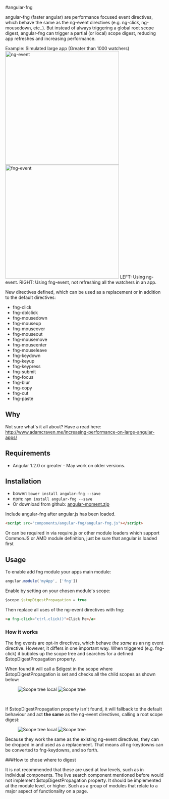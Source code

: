 
#angular-fng

angular-fng (faster angular) are performance focused event directives, which behave the same as the ng-event directives (e.g. ng-click, ng-mousedown, etc..). But instead of always triggering a global root scope digest, angular-fng can trigger a partial (or local) scope digest, reducing app refreshes and increasing performance.

Example: Simulated large app (Greater than 1000 watchers)
<img src="http://www.adamcraven.me/images/fng-directives/ng-event-anim.gif" width="360" alt="ng-event">
<img src="http://www.adamcraven.me/images/fng-directives/fng-event-anim.gif" width="360" alt="fng-event">
LEFT: Using ng-event. RIGHT: Using fng-event, not refreshing all the watchers in an app.

New directives defined, which can be used as a replacement or in addition to the default directives:

* fng-click
* fng-dblclick
* fng-mousedown
* fng-mouseup
* fng-mouseover
* fng-mouseout
* fng-mousemove
* fng-mouseenter
* fng-mouseleave
* fng-keydown
* fng-keyup
* fng-keypress
* fng-submit
* fng-focus
* fng-blur
* fng-copy
* fng-cut
* fng-paste


## Why

Not sure what's it all about? Have a read here: http://www.adamcraven.me/increasing-performance-on-large-angular-apps/

## Requirements

* Angular 1.2.0 or greater - May work on older versions.

## Installation

* bower: `bower install angular-fng --save`
* npm: `npm install angular-fng --save`
* Or download from github: [angular-moment.zip](https://github.com/AdamCraven/angular-fng/archive/master.zip)

Include angular-fng after angular.js has been loaded.

```html
<script src="components/angular-fng/angular-fng.js"></script>
```

Or can be required in via require.js or other module loaders which support CommonJS or AMD module definition, just be sure that angular is loaded first

## Usage

To enable add fng module your apps main module:

```js
angular.module('myApp', ['fng'])
```

Enable by setting on your chosen module's scope:

```js
$scope.$stopDigestPropagation = true
```

Then replace all uses of the ng-event directives with fng:
```html
<a fng-click="ctrl.click()">Click Me</a>
```

### How it works

The fng events are opt-in directives, which behave *the same* as an ng event directive. However, it differs in one important way. When triggered (e.g. fng-click) it bubbles up the scope tree and searches for a defined $stopDigestPropagation property.

When found it will call a $digest in the scope where $stopDigestPropagation is set and checks all the child scopes as shown below:

<figure class="half">
    <img src="{{ site.url }}/images/fng-directives/scope-tree-local.gif" alt="Scope tree local">
    <img src="{{ site.url }}/images/fng-directives/scope-local-digest.gif" alt="Scope tree">
</figure>

<br />

If $stopDigestPropagation property isn't found, it will fallback to the default behaviour and act **the same** as the ng-event directives, calling a root scope digest:

<figure class="half">
    <img src="{{ site.url }}/images/fng-directives/scope-tree.gif" alt="Scope tree local">
    <img src="{{ site.url }}/images/fng-directives/scope-full-digest.gif" alt="Scope tree">
</figure>

Because they work the same as the existing ng-event directives, they can be dropped in and used as a replacement.
That means all ng-keydowns can be converted to fng-keydowns, and so forth.


###How to chose where to digest

It is not recommended that these are used at low levels, such as in individual components. The live search component mentioned before would not implement $stopDigestPropagation property. It should be implemented at the module level, or higher. Such as a group of modules that relate to a major aspect of functionality on a page.
